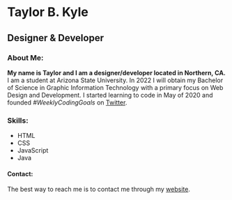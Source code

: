 # Taylor B. Kyle
## Designer & Developer
### About Me:
**My name is Taylor and I am a designer/developer located in Northern, CA.**
I am a student at Arizona State University. In 2022 I will obtain my Bachelor of Science in Graphic Information Technology with a primary focus on Web Design and Development. I started learning to code in May of 2020 and founded *#WeeklyCodingGoals* on [Twitter](https://twitter.com/HTMLmom/).

### Skills:
* HTML
* CSS
* JavaScript
* Java

#### Contact:
The best way to reach me is to contact me through my [website](https://www.tayk.dev/).
